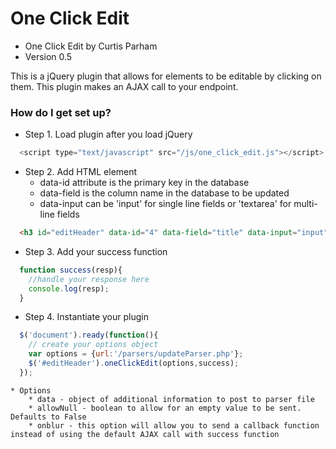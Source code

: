 # One Click Edit #
* One Click Edit by Curtis Parham
* Version 0.5

This is a jQuery plugin that allows for elements to be editable by clicking on them. This
plugin makes an AJAX call to your endpoint.


### How do I get set up? ###

* Step 1. Load plugin after you load jQuery

```javascript
  <script type="text/javascript" src="/js/one_click_edit.js"></script>
```

* Step 2. Add HTML element
    * data-id attribute is the primary key in the database
    * data-field is the column name in the database to be updated
    * data-input can be 'input' for single line fields or 'textarea' for multi-line fields

```html
  <h3 id="editHeader" data-id="4" data-field="title" data-input="input">Starting Text</h3>
```

* Step 3. Add your success function

```javascript
  function success(resp){
    //handle your response here
    console.log(resp);
  }
```

* Step 4. Instantiate your plugin

```javascript
  $('document').ready(function(){
    // create your options object
    var options = {url:'/parsers/updateParser.php'};
    $('#editHeader').oneClickEdit(options,success);
  });
```

    * Options
        * data - object of additional information to post to parser file
        * allowNull - boolean to allow for an empty value to be sent. Defaults to False
        * onblur - this option will allow you to send a callback function instead of using the default AJAX call with success function